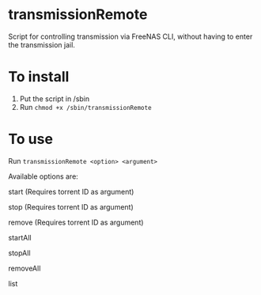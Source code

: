 # transmissionRemote

Script for controlling transmission via FreeNAS CLI, without having to enter the transmission jail.

# To install

1. Put the script in /sbin
2. Run `chmod +x /sbin/transmissionRemote`

# To use

Run `transmissionRemote <option> <argument>`

Available options are:

start (Requires torrent ID as argument)

stop (Requires torrent ID as argument)

remove (Requires torrent ID as argument)

startAll

stopAll

removeAll

list
